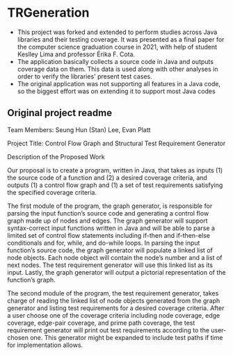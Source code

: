 # TRGeneration

- This project was forked and extended to perform studies across Java libraries and their testing coverage. It was presented as a final paper for the computer science graduation course in 2021, with help of student Keslley Lima and professor Érika F. Cota.
- The application basically collects a source code in Java and outputs coverage data on them. This data is used along with other analyses in order to verify the libraries' present test cases.
- The original application was not supporting all features in a Java code, so the biggest effort was on extending it to support most Java codes

## Original project readme

Team Members:  Seung Hun (Stan) Lee, Evan Platt

Project Title:  Control Flow Graph and Structural Test Requirement Generator

Description of the Proposed Work

Our proposal is to create a program, written in Java, that takes as inputs (1) the source code of a function and (2) a desired coverage criteria, and outputs (1) a control flow graph and (1) a set of test requirements satisfying the specified coverage criteria.

The first module of the program, the graph generator, is responsible for parsing the input function’s source code and generating a control flow graph made up of nodes and edges.  The graph generator will support syntax-correct input functions written in Java and will be able to parse a limited set of control flow statements including if-then and if-then-else conditionals and for, while, and do-while loops.  In parsing the input function’s source code, the graph generator will populate a linked list of node objects.  Each node object will contain the node’s number and a list of next nodes.  The test requirement generator will use this linked list as its input.  Lastly, the graph generator will output a pictorial representation of the function’s graph.

The second module of the program, the test requirement generator, takes charge of reading the linked list of node objects generated from the graph generator and listing test requirements for a desired coverage criteria. After a user choose one of the coverage criteria including node coverage, edge coverage, edge-pair coverage, and prime path coverage, the test requirement generator will print out test requirements according to the user-chosen one. This generator might be expanded to include test paths if time for implementation allows.
